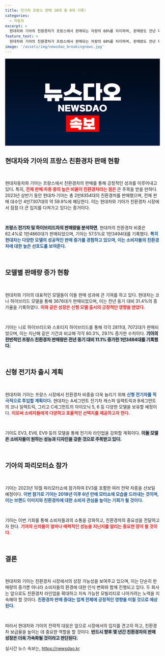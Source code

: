 ```yaml
---
title: 전기차 프랑스 판매 10대 중 6대 기록!
categories:
  - 자동차
excerpt: >
  현대차와 기아의 친환경차가 프랑스에서 판매되는 차량의 60%를 차지하며, 판매량도 전년 대비 급증했습니다! 새로운 전기차 출시와 함께 향후 친환경차 비중이 더욱 확대될 예정입니다. 클릭해 더 알아보세요!
feature_text: >
  현대차와 기아의 친환경차가 프랑스에서 판매되는 차량의 60%를 차지하며, 판매량도 전년 대비 급증했습니다! 새로운 전기차 출시와 함께 향후 친환경차 비중이 더욱 확대될 예정입니다. 클릭해 더 알아보세요!
image: '/assets/img/newsdao_breakingnews.jpg'
---
```


<p><img src="/assets/img/newsdao_breakingnews.jpg" alt="ontimetimes 속보" /></p>

<h2 data-ke-size="size26">현대차와 기아의 프랑스 친환경차 판매 현황</h2>

<p data-ke-size="size16">&nbsp;</p>

<p>현대자동차와 기아는 프랑스에서 친환경차의 판매를 통해 긍정적인 성과를 이루어내고 있다. 특히, <b><span style="color: #ee2323;">전체 판매 차종 중의 높은 비율이 친환경차라는 점은 </span></b>큰 주목을 받을 만하다. 2023년 상반기 동안 현대차·기아는 총 2만8354대의 친환경차를 판매했으며, 전체 판매 대수인 4만7307대의 약 59.9%에 해당한다. 이는 현대차와 기아가 친환경차 시장에서 점점 더 큰 입지를 다져가고 있다는 증거이다.  </p>

<p data-ke-size="size16">&nbsp;</p>

<p><b><span style="background-color: #21538527;">프랑스 전기차 및 하이브리드차의 판매량을 분석하면</span></b>, 현대차의 친환경차 비중은 62.4%로 1만4860대가 판매되었으며, 기아는 57.5%로 1만3494대를 기록했다. <b><span style="color: #1a5490;">특히 현대차는 다양한 모델의 성공적인 판매 증가를 경험하고 있으며, 이는 소비자들의 친환경차에 대한 높은 선호도를 보여준다.</span></b></p>

<p data-ke-size="size16">&nbsp;</p>

<h2 data-ke-size="size26">모델별 판매량 증가 현황</h2>

<p data-ke-size="size16">&nbsp;</p>

<p>현대차와 기아의 대표적인 모델들이 이들 판매 성과에 큰 기여를 하고 있다. 현대차는 코나 하이브리드 모델을 통해 3676대가 판매되었으며, 이는 전년 동기 대비 31.4%의 증가율을 기록하였다. <b><span style="color: #ee2323;">이와 같은 성장은 신형 모델 출시의 긍정적인 영향을 받았다.</span></b>  </p>

<p data-ke-size="size16">&nbsp;</p>

<p>기아는 니로 하이브리드와 스포티지 하이브리드를 통해 각각 2811대, 7072대가 판매되었으며, 이는 지난해 같은 기간과 비교해 각각 80.3%, 29.1% 증가한 수치이다. <b><span style="background-color: #21538527;">기아의 전반적인 프랑스 친환경차 판매량은 전년 동기 대비 11.1% 증가한 1만3494대를 기록했다.</span></b></p>

<p data-ke-size="size16">&nbsp;</p>

<h2 data-ke-size="size26">신형 전기차 출시 계획</h2>

<p data-ke-size="size16">&nbsp;</p>

<p>현대차와 기아는 프랑스 시장에서 친환경차 비중을 더욱 늘리기 위해 <b><span style="color: #1a5490;">신형 전기차를 적극적으로 투입할 계획이다.</span></b> 현대차는 A세그먼트 전기차 캐스퍼 일렉트릭과 B세그먼트의 코나 일렉트릭, 그리고 C세그먼트의 아이오닉 5, 6 등 다양한 모델을 보유할 예정이다. <b><span style="color: #ee2323;">이로써 소비자들에게 다양하고 효율적인 선택지를 제공하고자 한다.</span></b>  </p>

<p data-ke-size="size16">&nbsp;</p>

<p>기아도 EV3, EV6, EV9 등의 모델을 통해 전기차 라인업을 강화할 계획이다. <b><span style="background-color: #21538527;">이들 모델은 소비자들이 원하는 성능과 디자인을 갖춘 것으로 주목받고 있다.</span></b>  </p>

<p data-ke-size="size16">&nbsp;</p>

<h2 data-ke-size="size26">기아의 파리모터쇼 참가</h2>

<p data-ke-size="size16">&nbsp;</p>

<p>기아는 2023년 10월 파리모터쇼에 참가하여 EV3를 포함한 여러 전략 차종을 선보일 예정이다. <b><span style="color: #1a5490;">이번 참가로 기아는 2018년 이후 6년 만에 모터쇼에 모습을 드러내는 것이며, 이는 브랜드 이미지와 친환경차에 대한 소비자 관심을 높이는 기회가 될 것이다.</span></b>  </p>

<p data-ke-size="size16">&nbsp;</p>

<p>기아는 이번 기회를 통해 소비자들과의 소통을 강화하고, 친환경차의 중요성을 전달하고자 한다. <b><span style="color: #ee2323;">기아의 신차들이 얼마나 매력적인 성능을 지닌지를 알리는 중요한 장이 될 것이다.</span></b></p>

<p data-ke-size="size16">&nbsp;</p>

<h2 data-ke-size="size26">결론</h2>

<p data-ke-size="size16">&nbsp;</p>

<p>현대차와 기아는 친환경차 시장에서의 성장 가능성을 보여주고 있으며, 이는 단순히 판매량의 증가뿐 아니라 소비자들의 환경에 대한 인식 변화와 함께 진행되고 있다. 두 회사는 앞으로도 친환경차 라인업을 확대하고 지속 가능한 모빌리티로 나아가려는 노력을 지속해야 할 것이다. <b><span style="color: #1a5490;">친환경차 판매 증대는 업계 전체에 긍정적인 영향을 미칠 것으로 예상된다.</span></b>  </p>

<p data-ke-size="size16">&nbsp;</p>

<p>따라서 현대차와 기아의 전략적 대응은 앞으로 시장에서의 입지를 견고히 하고, 친환경차 보급율을 높이는 데 중요한 역할을 할 것이다. <b><span style="background-color: #21538527;">반드시 향후 몇 년간 친환경차의 판매 성장은 더욱 가속화될 것이라고 판단된다.</span></b>  </p>
실시간 뉴스 속보는, <a href="https://newsdao.kr" rel="dofollow">https://newsdao.kr</a>



